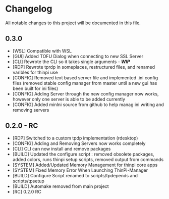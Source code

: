 # Changelog

All notable changes to this project will be documented in this file.

## 0.3.0 
- [WSL] Compatible with WSL
- [GUI] Added TOFU Dialog when connecting to new SSL Server
- [CLI] Rewrote the CLI so it takes single arguments - ***WIP***
- [RDP] Rewrote tprdp in someplaces, restructured files, and renamed varibles for thinpi use
- [CONFIG] Removed text based server file and implemented .ini config files (removed stable config manager from master until a new gui has been built for ini files)
- [CONFIG] Adding Server through the new config manager now works, however only one server is able to be added currently
- [CONFIG] Added minIni source from github to help manag ini writing and removing servers

## 0.2.0 - RC
- [RDP] Switched to a custom tpdp implementation (rdesktop)
- [CONFIG] Adding and Removing Servers now works completely
- [CLI] CLI can now install and remove packages
- [BUILD] Updated the configure script : removed obsolete packages, added colors, runs thinpi setup scripts, removed output from commands
- [SYSTEM] Added/Updated Memory Management for thinpi core apps
- [SYSTEM] Fixed Memory Error When Launching ThinPi-Manager
- [BUILD] Configure Script renamed to scripts/tpdepends and scripts/tpsetup
- [BUILD] Automake removed from main project
- [RC] 0.2.0 RC

